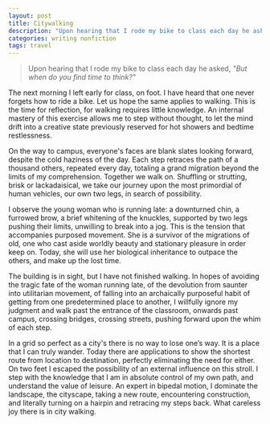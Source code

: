 ```yaml
---
layout: post
title: Citywalking
description: "Upon hearing that I rode my bike to class each day he asked, But when do you find time to think?"
categories: writing nonfiction
tags: travel
---
```


> Upon hearing that I rode my bike to class each day he asked, _"But when do you find time to think?"_

The next morning I left early for class, on foot. I have heard that one never forgets how to ride a bike. Let us hope the same applies to walking. This is the time for reflection, for walking requires little knowledge. An internal mastery of this exercise allows me to step without thought, to let the mind drift into a creative state previously reserved for hot showers and bedtime restlessness.

On the way to campus, everyone's faces are blank slates looking forward, despite the cold haziness of the day. Each step retraces the path of a thousand others, repeated every day, totaling a grand migration beyond the limits of my comprehension. Together we walk on. Shuffling or strutting, brisk or lackadaisical, we take our journey upon the most primordial of human vehicles, our own two legs, in search of possibility.

I observe the young woman who is running late: a downturned chin, a furrowed brow, a brief whitening of the knuckles, supported by two legs pushing their limits, unwilling to break into a jog. This is the tension that accompanies purposed movement. She is a survivor of the migrations of old, one who cast aside worldly beauty and stationary pleasure in order keep on. Today, she will use her biological inheritance to outpace the others, and make up the lost time.

The building is in sight, but I have not finished walking. In hopes of avoiding the tragic fate of the woman running late, of the devolution from saunter into utilitarian movement, of falling into an archaically purposeful habit of getting from one predetermined place to another, I willfully ignore my judgment and walk past the entrance of the classroom, onwards past campus, crossing bridges, crossing streets, pushing forward upon the whim of each step.

In a grid so perfect as a city's there is no way to lose one’s way. It is a place that I can truly wander. Today there are applications to show the shortest route from location to destination, perfectly eliminating the need for either. On two feet I escaped the possibility of an external influence on this stroll. I step with the knowledge that I am in absolute control of my own path, and understand the value of leisure. An expert in bipedal motion, I dominate the landscape, the cityscape, taking a new route, encountering construction, and literally turning on a hairpin and retracing my steps back. What careless joy there is in city walking.
